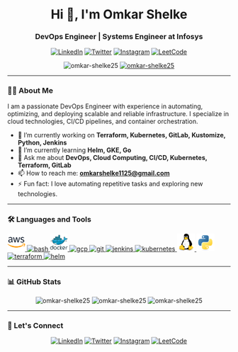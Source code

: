 <h1 align="center">Hi 👋, I'm Omkar Shelke</h1>
<h3 align="center">DevOps Engineer | Systems Engineer at Infosys</h3>

<p align="center">
  <a href="https://www.linkedin.com/in/omkar-shelke-2503s" target="blank"><img src="https://img.shields.io/badge/LinkedIn-0077B5?style=for-the-badge&logo=linkedin&logoColor=white" alt="LinkedIn"/></a>
  <a href="https://x.com/Omkara25" target="blank"><img src="https://img.shields.io/badge/Twitter-1DA1F2?style=for-the-badge&logo=twitter&logoColor=white" alt="Twitter"/></a>
  <a href="https://instagram.com/omkara_25" target="blank"><img src="https://img.shields.io/badge/Instagram-E4405F?style=for-the-badge&logo=instagram&logoColor=white" alt="Instagram"/></a>
  <a href="https://leetcode.com/omkara18" target="blank"><img src="https://img.shields.io/badge/LeetCode-FFA116?style=for-the-badge&logo=leetcode&logoColor=white" alt="LeetCode"/></a>
</p>

<p align="center">
  <img src="https://komarev.com/ghpvc/?username=omkar-shelke25&label=Profile%20views&color=0e75b6&style=flat" alt="omkar-shelke25" />
  <a href="https://github.com/ryo-ma/github-profile-trophy"><img src="https://github-profile-trophy.vercel.app/?username=omkar-shelke25&theme=onedark" alt="omkar-shelke25" /></a>
</p>

---

### 👨‍💻 About Me

I am a passionate DevOps Engineer with experience in automating, optimizing, and deploying scalable and reliable infrastructure. I specialize in cloud technologies, CI/CD pipelines, and container orchestration.

- 🔭 I’m currently working on **Terraform, Kubernetes, GitLab, Kustomize, Python, Jenkins**
- 🌱 I’m currently learning **Helm, GKE, Go**
- 💬 Ask me about **DevOps, Cloud Computing, CI/CD, Kubernetes, Terraform, GitLab**
- 📫 How to reach me: **omkarshelke1125@gmail.com**
- ⚡ Fun fact: I love automating repetitive tasks and exploring new technologies.

---

### 🛠️ Languages and Tools

<p align="left">
  <a href="https://aws.amazon.com" target="_blank" rel="noreferrer"> <img src="https://raw.githubusercontent.com/devicons/devicon/master/icons/amazonwebservices/amazonwebservices-original-wordmark.svg" alt="aws" width="40" height="40"/> </a>
  <a href="https://www.gnu.org/software/bash/" target="_blank" rel="noreferrer"> <img src="https://www.vectorlogo.zone/logos/gnu_bash/gnu_bash-icon.svg" alt="bash" width="40" height="40"/> </a>
  <a href="https://www.docker.com/" target="_blank" rel="noreferrer"> <img src="https://raw.githubusercontent.com/devicons/devicon/master/icons/docker/docker-original-wordmark.svg" alt="docker" width="40" height="40"/> </a>
  <a href="https://cloud.google.com" target="_blank" rel="noreferrer"> <img src="https://www.vectorlogo.zone/logos/google_cloud/google_cloud-icon.svg" alt="gcp" width="40" height="40"/> </a>
  <a href="https://git-scm.com/" target="_blank" rel="noreferrer"> <img src="https://www.vectorlogo.zone/logos/git-scm/git-scm-icon.svg" alt="git" width="40" height="40"/> </a>
  <a href="https://www.jenkins.io" target="_blank" rel="noreferrer"> <img src="https://www.vectorlogo.zone/logos/jenkins/jenkins-icon.svg" alt="jenkins" width="40" height="40"/> </a>
  <a href="https://kubernetes.io" target="_blank" rel="noreferrer"> <img src="https://www.vectorlogo.zone/logos/kubernetes/kubernetes-icon.svg" alt="kubernetes" width="40" height="40"/> </a>
  <a href="https://www.linux.org/" target="_blank" rel="noreferrer"> <img src="https://raw.githubusercontent.com/devicons/devicon/master/icons/linux/linux-original.svg" alt="linux" width="40" height="40"/> </a>
  <a href="https://www.python.org" target="_blank" rel="noreferrer"> <img src="https://raw.githubusercontent.com/devicons/devicon/master/icons/python/python-original.svg" alt="python" width="40" height="40"/> </a>
  <a href="https://www.terraform.io" target="_blank" rel="noreferrer"> <img src="https://www.vectorlogo.zone/logos/terraformio/terraformio-icon.svg" alt="terraform" width="40" height="40"/> </a>
  <a href="https://helm.sh" target="_blank" rel="noreferrer"> <img src="https://www.vectorlogo.zone/logos/helmsh/helmsh-icon.svg" alt="helm" width="40" height="40"/> </a>
  

</p>

---

### 📊 GitHub Stats

<p align="center">
  <img align="center" src="https://github-readme-stats.vercel.app/api?username=omkar-shelke25&show_icons=true&theme=radical&hide_border=true" alt="omkar-shelke25" />
  <img align="center" src="https://github-readme-streak-stats.herokuapp.com/?user=omkar-shelke25&theme=radical&hide_border=true" alt="omkar-shelke25" />
  <img align="center" src="https://github-readme-stats.vercel.app/api/top-langs/?username=omkar-shelke25&layout=compact&theme=radical&hide_border=true" alt="omkar-shelke25" />
</p>

---

### 🤝 Let's Connect

<p align="center">
  <a href="https://www.linkedin.com/in/omkar-shelke-2503s" target="blank"><img src="https://img.shields.io/badge/LinkedIn-0077B5?style=for-the-badge&logo=linkedin&logoColor=white" alt="LinkedIn"/></a>
  <a href="https://x.com/Omkara25" target="blank"><img src="https://img.shields.io/badge/Twitter-1DA1F2?style=for-the-badge&logo=twitter&logoColor=white" alt="Twitter"/></a>
  <a href="https://instagram.com/omkara_25" target="blank"><img src="https://img.shields.io/badge/Instagram-E4405F?style=for-the-badge&logo=instagram&logoColor=white" alt="Instagram"/></a>
  <a href="https://leetcode.com/omkara18" target="blank"><img src="https://img.shields.io/badge/LeetCode-FFA116?style=for-the-badge&logo=leetcode&logoColor=white" alt="LeetCode"/></a>
</p>
